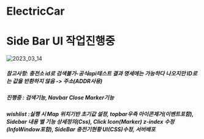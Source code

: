 # ElectricCar
#  Side Bar UI 작업진행중
![2023_03_14](https://user-images.githubusercontent.com/84373336/224666370-1d5e2b83-160f-453d-992b-fcdea4550201.png)
##### 참고사항: 충전소 id로 검색불가-공식api테스트 결과 명세에는 가능하다 나오지만 ID로는 값을 반환하지 않음 -> 주소(ADDR사용)

##### 진행중 : 검색기능, Navbar Close Marker기능
##### wishlist :실행 시 Map 위치기반 초기값 설정, topbar우측 아이콘제거(이벤트포함), Sidebar 내용 별 기능 상세정의(Css), Click Icon(Marker) z-index 수정(InfoWindow포함), SideBar 충전기현황 UI(CSS)수정, 서버배포
